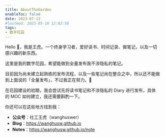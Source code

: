 ```yaml
---
title: AboutTheGarden
enableToc: false
date: 2023-07-12
#lastmod: 2023-05-18 12:02:56
tags:
- 数字花园
---
```


Hello 👋，我是王虎。一个终身学习者，爱好读书、时间记录、做笔记，以及一切感兴趣的新东西。

这里是我的数字花园，希望能做到全量发布我不涉隐私的笔记。

目前因为尚未建立起熟练的发布流程，以及一些笔记尚在整合之中，所以还不能做到上面说的「全量发布」，不过我正在努力。💪

在花园建设的初期，我会尝试先将读书笔记和不涉隐私的 Diary 进行发布，具体的 MOC 如何建立，我还需要斟酌一下。

你还可以在这些地方找到我：
- **公众号**：社工王虎（wanghuswer）
- **Blog**：https://wanghusw.github.io
- **Notes**：https://wanghusw.github.io/note
